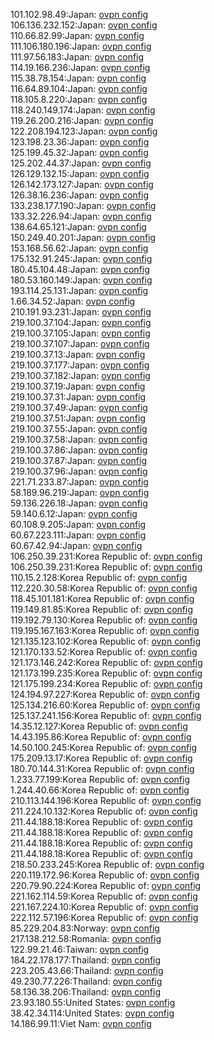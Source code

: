 101.102.98.49:Japan: [ovpn config](vpn/101_102_98_49.ovpn)  
106.136.232.152:Japan: [ovpn config](vpn/106_136_232_152.ovpn)  
110.66.82.99:Japan: [ovpn config](vpn/110_66_82_99.ovpn)  
111.106.180.196:Japan: [ovpn config](vpn/111_106_180_196.ovpn)  
111.97.56.183:Japan: [ovpn config](vpn/111_97_56_183.ovpn)  
114.19.166.236:Japan: [ovpn config](vpn/114_19_166_236.ovpn)  
115.38.78.154:Japan: [ovpn config](vpn/115_38_78_154.ovpn)  
116.64.89.104:Japan: [ovpn config](vpn/116_64_89_104.ovpn)  
118.105.8.220:Japan: [ovpn config](vpn/118_105_8_220.ovpn)  
118.240.149.174:Japan: [ovpn config](vpn/118_240_149_174.ovpn)  
119.26.200.216:Japan: [ovpn config](vpn/119_26_200_216.ovpn)  
122.208.194.123:Japan: [ovpn config](vpn/122_208_194_123.ovpn)  
123.198.23.36:Japan: [ovpn config](vpn/123_198_23_36.ovpn)  
125.199.45.32:Japan: [ovpn config](vpn/125_199_45_32.ovpn)  
125.202.44.37:Japan: [ovpn config](vpn/125_202_44_37.ovpn)  
126.129.132.15:Japan: [ovpn config](vpn/126_129_132_15.ovpn)  
126.142.173.127:Japan: [ovpn config](vpn/126_142_173_127.ovpn)  
126.38.16.236:Japan: [ovpn config](vpn/126_38_16_236.ovpn)  
133.238.177.190:Japan: [ovpn config](vpn/133_238_177_190.ovpn)  
133.32.226.94:Japan: [ovpn config](vpn/133_32_226_94.ovpn)  
138.64.65.121:Japan: [ovpn config](vpn/138_64_65_121.ovpn)  
150.249.40.201:Japan: [ovpn config](vpn/150_249_40_201.ovpn)  
153.168.56.62:Japan: [ovpn config](vpn/153_168_56_62.ovpn)  
175.132.91.245:Japan: [ovpn config](vpn/175_132_91_245.ovpn)  
180.45.104.48:Japan: [ovpn config](vpn/180_45_104_48.ovpn)  
180.53.160.149:Japan: [ovpn config](vpn/180_53_160_149.ovpn)  
193.114.25.131:Japan: [ovpn config](vpn/193_114_25_131.ovpn)  
1.66.34.52:Japan: [ovpn config](vpn/1_66_34_52.ovpn)  
210.191.93.231:Japan: [ovpn config](vpn/210_191_93_231.ovpn)  
219.100.37.104:Japan: [ovpn config](vpn/219_100_37_104.ovpn)  
219.100.37.105:Japan: [ovpn config](vpn/219_100_37_105.ovpn)  
219.100.37.107:Japan: [ovpn config](vpn/219_100_37_107.ovpn)  
219.100.37.13:Japan: [ovpn config](vpn/219_100_37_13.ovpn)  
219.100.37.177:Japan: [ovpn config](vpn/219_100_37_177.ovpn)  
219.100.37.182:Japan: [ovpn config](vpn/219_100_37_182.ovpn)  
219.100.37.19:Japan: [ovpn config](vpn/219_100_37_19.ovpn)  
219.100.37.31:Japan: [ovpn config](vpn/219_100_37_31.ovpn)  
219.100.37.49:Japan: [ovpn config](vpn/219_100_37_49.ovpn)  
219.100.37.51:Japan: [ovpn config](vpn/219_100_37_51.ovpn)  
219.100.37.55:Japan: [ovpn config](vpn/219_100_37_55.ovpn)  
219.100.37.58:Japan: [ovpn config](vpn/219_100_37_58.ovpn)  
219.100.37.86:Japan: [ovpn config](vpn/219_100_37_86.ovpn)  
219.100.37.87:Japan: [ovpn config](vpn/219_100_37_87.ovpn)  
219.100.37.96:Japan: [ovpn config](vpn/219_100_37_96.ovpn)  
221.71.233.87:Japan: [ovpn config](vpn/221_71_233_87.ovpn)  
58.189.96.219:Japan: [ovpn config](vpn/58_189_96_219.ovpn)  
59.136.226.18:Japan: [ovpn config](vpn/59_136_226_18.ovpn)  
59.140.6.12:Japan: [ovpn config](vpn/59_140_6_12.ovpn)  
60.108.9.205:Japan: [ovpn config](vpn/60_108_9_205.ovpn)  
60.67.223.111:Japan: [ovpn config](vpn/60_67_223_111.ovpn)  
60.67.42.94:Japan: [ovpn config](vpn/60_67_42_94.ovpn)  
106.250.39.231:Korea Republic of: [ovpn config](vpn/106_250_39_231.ovpn)  
106.250.39.231:Korea Republic of: [ovpn config](vpn/106_250_39_231.ovpn)  
110.15.2.128:Korea Republic of: [ovpn config](vpn/110_15_2_128.ovpn)  
112.220.30.58:Korea Republic of: [ovpn config](vpn/112_220_30_58.ovpn)  
118.45.101.181:Korea Republic of: [ovpn config](vpn/118_45_101_181.ovpn)  
119.149.81.85:Korea Republic of: [ovpn config](vpn/119_149_81_85.ovpn)  
119.192.79.130:Korea Republic of: [ovpn config](vpn/119_192_79_130.ovpn)  
119.195.167.163:Korea Republic of: [ovpn config](vpn/119_195_167_163.ovpn)  
121.135.123.102:Korea Republic of: [ovpn config](vpn/121_135_123_102.ovpn)  
121.170.133.52:Korea Republic of: [ovpn config](vpn/121_170_133_52.ovpn)  
121.173.146.242:Korea Republic of: [ovpn config](vpn/121_173_146_242.ovpn)  
121.173.199.235:Korea Republic of: [ovpn config](vpn/121_173_199_235.ovpn)  
121.175.199.234:Korea Republic of: [ovpn config](vpn/121_175_199_234.ovpn)  
124.194.97.227:Korea Republic of: [ovpn config](vpn/124_194_97_227.ovpn)  
125.134.216.60:Korea Republic of: [ovpn config](vpn/125_134_216_60.ovpn)  
125.137.241.156:Korea Republic of: [ovpn config](vpn/125_137_241_156.ovpn)  
14.35.12.127:Korea Republic of: [ovpn config](vpn/14_35_12_127.ovpn)  
14.43.195.86:Korea Republic of: [ovpn config](vpn/14_43_195_86.ovpn)  
14.50.100.245:Korea Republic of: [ovpn config](vpn/14_50_100_245.ovpn)  
175.209.13.17:Korea Republic of: [ovpn config](vpn/175_209_13_17.ovpn)  
180.70.144.31:Korea Republic of: [ovpn config](vpn/180_70_144_31.ovpn)  
1.233.77.199:Korea Republic of: [ovpn config](vpn/1_233_77_199.ovpn)  
1.244.40.66:Korea Republic of: [ovpn config](vpn/1_244_40_66.ovpn)  
210.113.144.196:Korea Republic of: [ovpn config](vpn/210_113_144_196.ovpn)  
211.224.10.132:Korea Republic of: [ovpn config](vpn/211_224_10_132.ovpn)  
211.44.188.18:Korea Republic of: [ovpn config](vpn/211_44_188_18.ovpn)  
211.44.188.18:Korea Republic of: [ovpn config](vpn/211_44_188_18.ovpn)  
211.44.188.18:Korea Republic of: [ovpn config](vpn/211_44_188_18.ovpn)  
211.44.188.18:Korea Republic of: [ovpn config](vpn/211_44_188_18.ovpn)  
218.50.233.245:Korea Republic of: [ovpn config](vpn/218_50_233_245.ovpn)  
220.119.172.96:Korea Republic of: [ovpn config](vpn/220_119_172_96.ovpn)  
220.79.90.224:Korea Republic of: [ovpn config](vpn/220_79_90_224.ovpn)  
221.162.114.59:Korea Republic of: [ovpn config](vpn/221_162_114_59.ovpn)  
221.167.224.10:Korea Republic of: [ovpn config](vpn/221_167_224_10.ovpn)  
222.112.57.196:Korea Republic of: [ovpn config](vpn/222_112_57_196.ovpn)  
85.229.204.83:Norway: [ovpn config](vpn/85_229_204_83.ovpn)  
217.138.212.58:Romania: [ovpn config](vpn/217_138_212_58.ovpn)  
122.99.21.46:Taiwan: [ovpn config](vpn/122_99_21_46.ovpn)  
184.22.178.177:Thailand: [ovpn config](vpn/184_22_178_177.ovpn)  
223.205.43.66:Thailand: [ovpn config](vpn/223_205_43_66.ovpn)  
49.230.77.226:Thailand: [ovpn config](vpn/49_230_77_226.ovpn)  
58.136.38.206:Thailand: [ovpn config](vpn/58_136_38_206.ovpn)  
23.93.180.55:United States: [ovpn config](vpn/23_93_180_55.ovpn)  
38.42.34.114:United States: [ovpn config](vpn/38_42_34_114.ovpn)  
14.186.99.11:Viet Nam: [ovpn config](vpn/14_186_99_11.ovpn)  
